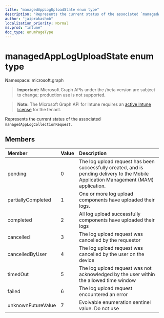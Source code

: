 ```yaml
---
title: "managedAppLogUploadState enum type"
description: "Represents the current status of the associated `managedAppLogCollectionRequest`."
author: "jaiprakashmb"
localization_priority: Normal
ms.prod: "intune"
doc_type: enumPageType
---
```


# managedAppLogUploadState enum type

Namespace: microsoft.graph

> **Important:** Microsoft Graph APIs under the /beta version are subject to change; production use is not supported.

> **Note:** The Microsoft Graph API for Intune requires an [active Intune license](https://go.microsoft.com/fwlink/?linkid=839381) for the tenant.

Represents the current status of the associated `managedAppLogCollectionRequest`.

## Members
|Member|Value|Description|
|:---|:---|:---|
|pending|0|The log upload request has been successfully created, and is pending delivery to the Mobile Application Management (MAM) application.|
|partiallyCompleted|1|One or more log upload components have uploaded their logs.|
|completed|2|All log upload successfully components have uploaded their logs|
|cancelled|3|The log upload request was cancelled by the requestor|
|cancelledByUser|4|The log upload request was cancelled by the user on the device|
|timedOut|5|The log upload request was not acknowledged by the user within the allowed time window|
|failed|6|The log upload request encountered an error|
|unknownFutureValue|7|Evolvable enumeration sentinel value. Do not use|
